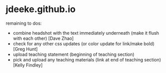 # jdeeke.github.io

remaining to dos:
- combine headshot with the text immediately underneath (make it flush with each other) [Dave Zhao]
- check for any other css updates (or color update for link/make bold) [Greg Hunt]
- upload teaching statement (beginning of teaching section)
- pick and upload any teaching materials (link at end of teaching section) [Kelly Findley]